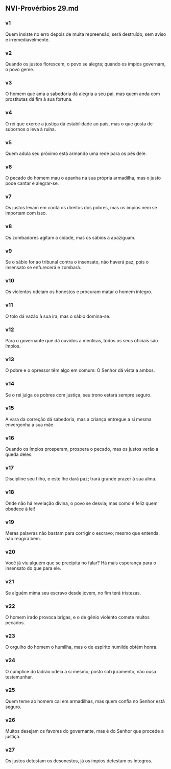## NVI-Provérbios 29.md
### v1
 Quem insiste no erro depois de muita repreensão, será destruído, sem aviso e irremediavelmente.
### v2
 Quando os justos florescem, o povo se alegra; quando os ímpios governam, o povo geme.
### v3
 O homem que ama a sabedoria dá alegria a seu pai, mas quem anda com prostitutas dá fim à sua fortuna.
### v4
 O rei que exerce a justiça dá estabilidade ao país, mas o que gosta de subornos o leva à ruína.
### v5
 Quem adula seu próximo está armando uma rede para os pés dele.
### v6
 O pecado do homem mau o apanha na sua própria armadilha, mas o justo pode cantar e alegrar-se.
### v7
 Os justos levam em conta os direitos dos pobres, mas os ímpios nem se importam com isso.
### v8
 Os zombadores agitam a cidade, mas os sábios a apaziguam.
### v9
 Se o sábio for ao tribunal contra o insensato, não haverá paz, pois o insensato se enfurecerá e zombará.
### v10
 Os violentos odeiam os honestos e procuram matar o homem íntegro.
### v11
 O tolo dá vazão à sua ira, mas o sábio domina-se.  
### v12
 Para o governante que dá ouvidos a mentiras, todos os seus oficiais são ímpios.
### v13
 O pobre e o opressor têm algo em comum: O Senhor dá vista a ambos.
### v14
 Se o rei julga os pobres com justiça, seu trono estará sempre seguro.
### v15
 A vara da correção dá sabedoria, mas a criança entregue a si mesma envergonha a sua mãe.
### v16
 Quando os ímpios prosperam, prospera o pecado, mas os justos verão a queda deles.
### v17
 Discipline seu filho, e este lhe dará paz; trará grande prazer à sua alma.
### v18
 Onde não há revelação divina, o povo se desvia; mas como é feliz quem obedece à lei!
### v19
 Meras palavras não bastam para corrigir o escravo; mesmo que entenda, não reagirá bem.
### v20
 Você já viu alguém que se precipita no falar? Há mais esperança para o insensato do que para ele.
### v21
 Se alguém mima seu escravo desde jovem, no fim terá tristezas.
### v22
 O homem irado provoca brigas, e o de gênio violento comete muitos pecados.
### v23
 O orgulho do homem o humilha, mas o de espírito humilde obtém honra.
### v24
 O cúmplice do ladrão odeia a si mesmo; posto sob juramento, não ousa testemunhar.
### v25
 Quem teme ao homem cai em armadilhas, mas quem confia no Senhor está seguro.
### v26
 Muitos desejam os favores do governante, mas é do Senhor que procede a justiça.
### v27
 Os justos detestam os desonestos, já os ímpios detestam os íntegros.
